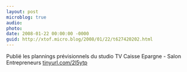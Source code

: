 ```yaml
---
layout: post
microblog: true
audio: 
photo: 
date: 2008-01-22 00:00:00 -0000
guid: http://xtof.micro.blog/2008/01/22/t627420202.html
---
```

Publié les plannings prévisionnels du studio TV Caisse Epargne - Salon Entrepreneurs [tinyurl.com/2l5ytp](http://tinyurl.com/2l5ytp)
